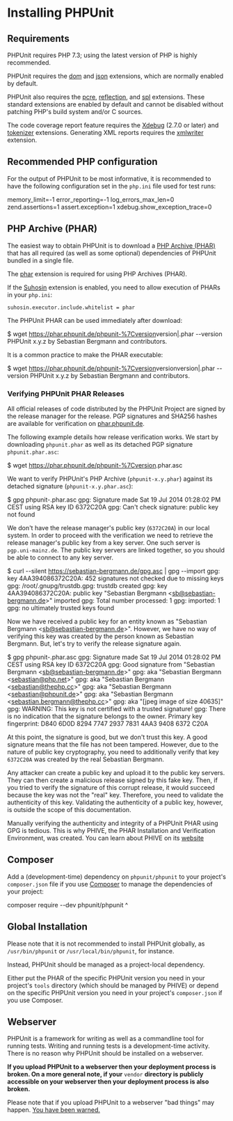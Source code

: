 Installing PHPUnit
==================

Requirements
------------

PHPUnit requires PHP 7.3; using the latest version of PHP is highly
recommended.

PHPUnit requires the [dom](http://php.net/manual/en/dom.setup.php) and
[json](http://php.net/manual/en/json.installation.php) extensions, which
are normally enabled by default.

PHPUnit also requires the
[pcre](http://php.net/manual/en/pcre.installation.php),
[reflection](http://php.net/manual/en/reflection.installation.php), and
[spl](http://php.net/manual/en/spl.installation.php) extensions. These
standard extensions are enabled by default and cannot be disabled
without patching PHP's build system and/or C sources.

The code coverage report feature requires the
[Xdebug](http://xdebug.org/) (2.7.0 or later) and
[tokenizer](http://php.net/manual/en/tokenizer.installation.php)
extensions. Generating XML reports requires the
[xmlwriter](http://php.net/manual/en/xmlwriter.installation.php)
extension.

Recommended PHP configuration
-----------------------------

For the output of PHPUnit to be most informative, it is recommended to
have the following configuration set in the `php.ini` file used for test
runs:

memory\_limit=-1 error\_reporting=-1 log\_errors\_max\_len=0
zend.assertions=1 assert.exception=1 xdebug.show\_exception\_trace=0

PHP Archive (PHAR)
------------------

The easiest way to obtain PHPUnit is to download a [PHP Archive
(PHAR)](http://php.net/phar) that has all required (as well as some
optional) dependencies of PHPUnit bundled in a single file.

The [phar](http://php.net/manual/en/phar.installation.php) extension is
required for using PHP Archives (PHAR).

If the [Suhosin](http://suhosin.org/) extension is enabled, you need to
allow execution of PHARs in your `php.ini`:

    suhosin.executor.include.whitelist = phar

The PHPUnit PHAR can be used immediately after download:

$ wget <https://phar.phpunit.de/phpunit-%7Cversion>version|.phar
--version PHPUnit x.y.z by Sebastian Bergmann and contributors.

It is a common practice to make the PHAR executable:

$ wget <https://phar.phpunit.de/phpunit-%7Cversion>versionversion|.phar
--version PHPUnit x.y.z by Sebastian Bergmann and contributors.

### Verifying PHPUnit PHAR Releases

All official releases of code distributed by the PHPUnit Project are
signed by the release manager for the release. PGP signatures and SHA256
hashes are available for verification on
[phar.phpunit.de](https://phar.phpunit.de/).

The following example details how release verification works. We start
by downloading `phpunit.phar` as well as its detached PGP signature
`phpunit.phar.asc`:

$ wget <https://phar.phpunit.de/phpunit-%7Cversion>.phar.asc

We want to verify PHPUnit's PHP Archive (`phpunit-x.y.phar`) against its
detached signature (`phpunit-x.y.phar.asc`):

$ gpg phpunit-.phar.asc gpg: Signature made Sat 19 Jul 2014 01:28:02 PM
CEST using RSA key ID 6372C20A gpg: Can't check signature: public key
not found

We don't have the release manager's public key (`6372C20A`) in our local
system. In order to proceed with the verification we need to retrieve
the release manager's public key from a key server. One such server is
`pgp.uni-mainz.de`. The public key servers are linked together, so you
should be able to connect to any key server.

$ curl --silent <https://sebastian-bergmann.de/gpg.asc> | gpg --import
gpg: key 4AA394086372C20A: 452 signatures not checked due to missing
keys gpg: /root/.gnupg/trustdb.gpg: trustdb created gpg: key
4AA394086372C20A: public key "Sebastian Bergmann
&lt;<sb@sebastian-bergmann.de>&gt;" imported gpg: Total number
processed: 1 gpg: imported: 1 gpg: no ultimately trusted keys found

Now we have received a public key for an entity known as "Sebastian
Bergmann &lt;<sb@sebastian-bergmann.de>&gt;". However, we have no way of
verifying this key was created by the person known as Sebastian
Bergmann. But, let's try to verify the release signature again.

$ gpg phpunit-.phar.asc gpg: Signature made Sat 19 Jul 2014 01:28:02 PM
CEST using RSA key ID 6372C20A gpg: Good signature from "Sebastian
Bergmann &lt;<sb@sebastian-bergmann.de>&gt;" gpg: aka "Sebastian
Bergmann &lt;<sebastian@php.net>&gt;" gpg: aka "Sebastian Bergmann
&lt;<sebastian@thephp.cc>&gt;" gpg: aka "Sebastian Bergmann
&lt;<sebastian@phpunit.de>&gt;" gpg: aka "Sebastian Bergmann
&lt;<sebastian.bergmann@thephp.cc>&gt;" gpg: aka "\[jpeg image of size
40635\]" gpg: WARNING: This key is not certified with a trusted
signature! gpg: There is no indication that the signature belongs to the
owner. Primary key fingerprint: D840 6D0D 8294 7747 2937 7831 4AA3 9408
6372 C20A

At this point, the signature is good, but we don't trust this key. A
good signature means that the file has not been tampered. However, due
to the nature of public key cryptography, you need to additionally
verify that key `6372C20A` was created by the real Sebastian Bergmann.

Any attacker can create a public key and upload it to the public key
servers. They can then create a malicious release signed by this fake
key. Then, if you tried to verify the signature of this corrupt release,
it would succeed because the key was not the "real" key. Therefore, you
need to validate the authenticity of this key. Validating the
authenticity of a public key, however, is outside the scope of this
documentation.

Manually verifying the authenticity and integrity of a PHPUnit PHAR
using GPG is tedious. This is why PHIVE, the PHAR Installation and
Verification Environment, was created. You can learn about PHIVE on its
[website](https://phar.io/)

Composer
--------

Add a (development-time) dependency on `phpunit/phpunit` to your
project's `composer.json` file if you use
[Composer](https://getcomposer.org/) to manage the dependencies of your
project:

composer require --dev phpunit/phpunit ^

Global Installation
-------------------

Please note that it is not recommended to install PHPUnit globally, as
`/usr/bin/phpunit` or `/usr/local/bin/phpunit`, for instance.

Instead, PHPUnit should be managed as a project-local dependency.

Either put the PHAR of the specific PHPUnit version you need in your
project's `tools` directory (which should be managed by PHIVE) or depend
on the specific PHPUnit version you need in your project's
`composer.json` if you use Composer.

Webserver
---------

PHPUnit is a framework for writing as well as a commandline tool for
running tests. Writing and running tests is a development-time activity.
There is no reason why PHPUnit should be installed on a webserver.

**If you upload PHPUnit to a webserver then your deployment process is
broken. On a more general note, if your** `vendor` **directory is
publicly accessible on your webserver then your deployment process is
also broken.**

Please note that if you upload PHPUnit to a webserver "bad things" may
happen. [You have been
warned.](https://thephp.cc/news/2020/02/phpunit-a-security-risk)
